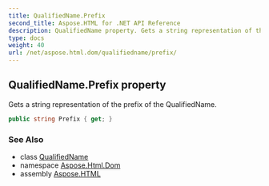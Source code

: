 ```yaml
---
title: QualifiedName.Prefix
second_title: Aspose.HTML for .NET API Reference
description: QualifiedName property. Gets a string representation of the prefix of the QualifiedName
type: docs
weight: 40
url: /net/aspose.html.dom/qualifiedname/prefix/
---
```

## QualifiedName.Prefix property

Gets a string representation of the prefix of the QualifiedName.

```csharp
public string Prefix { get; }
```

### See Also

* class [QualifiedName](../)
* namespace [Aspose.Html.Dom](../../../aspose.html.dom/)
* assembly [Aspose.HTML](../../../)
